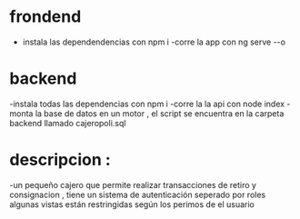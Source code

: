 # frondend 
- instala las dependendencias con npm i 
-corre la app con ng serve --o

# backend 
-instala todas las dependencias con npm i
-corre la la api con node index 
-monta la base de datos en un motor , el script se encuentra en la carpeta backend llamado cajeropoli.sql

# descripcion :
-un pequeño cajero que permite realizar transacciones de retiro y consignacion , tiene un sistema de autenticación seperado por roles algunas vistas están restringidas según los perimos de el usuario 
